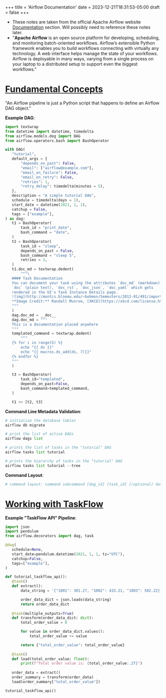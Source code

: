 +++
title = 'Airflow Documentation'
date = 2023-12-21T18:31:53-05:00
draft = false
+++

* These notes are taken from the official Apache Airflow website [Documentation](https://airflow.apache.org/docs/apache-airflow/stable/index.html) section. Will possibly need to reference these notes later.
* "**Apache Airflow** is an open source platform for developing, scheduling, and monitoring batch-oriented workflows. Airflow’s extensible Python framework enables you to build workflows connecting with virtually any technology. A web interface helps manage the state of your workflows. Airflow is deployable in many ways, varying from a single process on your laptop to a distributed setup to support even the biggest workflows."

# [Fundamental Concepts](https://airflow.apache.org/docs/apache-airflow/stable/tutorial/fundamentals.html)
"An Airflow pipeline is just a Python script that happens to define an Airflow DAG object."

**Example DAG**:
```python
import textwrap
from datetime import datetime, timedelta
from airflow.models.dog import DAG
from airflow.operators.bash import BashOperator

with DAG(
   "tutorial",
   default_args = {
       "depends_on_past": False,
       "email": ["airflow@example.com"],
       "email_on_failure": False,
       "email_on_retry": False,
       "retries": 1,
       "retry_delay": timedelta(minutes = 5),
   },
   description = "A simple tutorial DAG",
   schedule = timedelta(days = 1),
   start_date = datetime(2021, 1, 1),
   catchup = False,
   tags = ["example"],
) as dag:
   t1 = BashOperator(
       task_id = "print_date",
       bash_command = "date",
   )
   t2 = BashOperator(
       task_id = "sleep",
       depends_on_past = False,
       bash_command = "sleep 5",
       retries = 3,
   )
   t1.doc_md = textwrap.dedent(
       """\
   #### Task Documentation
   You can document your task using the attributes `doc_md` (markdown),
   `doc` (plain text), `doc_rst`, `doc_json`, `doc_yaml` which gets
   rendered in the UI's Task Instance Details page.
   ![img](http://montcs.bloomu.edu/~bobmon/Semesters/2012-01/491/import%20soul.png)
   **Image Credit:** Randall Munroe, [XKCD](https://xkcd.com/license.html)
   """
   )
   dag.doc_md = __doc__
   dag.doc_md = """
   This is a documentation placed anywhere
   """
   templated_command = textwrap.dedent(
       """
   {% for i in range(5) %}
       echo "{{ ds }}"
       echo "{{ macros.ds_add(ds, 7)}}"
   {% endfor %}
   """
   )

   t3 = BashOperator(
       task_id="templated",
       depends_on_past=False,
       bash_command=templated_command,
   )

   t1 >> [t2, t3]
```

**Command Line Metadata Validation**:
```python
# initialize the database tables
airflow db migrate

# print the list of active DAGs
airflow dags list

# prints the list of tasks in the "tutorial" DAG
airflow tasks list tutorial

# prints the hierarchy of tasks in the "tutorial" DAG
airflow tasks list tutorial --tree
```

**Command Layout**:
```python
# command layout: command subcommand [dag_id] [task_id] [(optional) date]
```

# [Working with TaskFlow](https://airflow.apache.org/docs/apache-airflow/stable/tutorial/taskflow.html)

**Example "TaskFlow API" Pipeline**:
```python
import json
import pendulum
from airflow.decorators import dag, task

@dag(
   schedule=None,
   start_date=pendulum.datetime(2021, 1, 1, tz="UTC"),
   catchup=False,
   tags=["example"],
)

def tutorial_taskflow_api():
   @task()
   def extract():
       data_string = '{"1001": 301.27, "1002": 433.21, "1003": 502.22}'

       order_data_dict = json.loads(data_string)
       return order_data_dict
  
   @task(multiple_outputs=True)
   def transform(order_data_dict: dict):
       total_order_value = 0

       for value in order_data_dict.values():
           total_order_value += value

       return {"total_order_value": total_order_value}
  
   @task()
   def load(total_order_value: float):
       print(f"Total order value is: {total_order_value:.2f}")
  
   order_data = extract()
   order_summary = transform(order_data)
   load(order_summary["total_order_value"])

tutorial_taskflow_api()
```